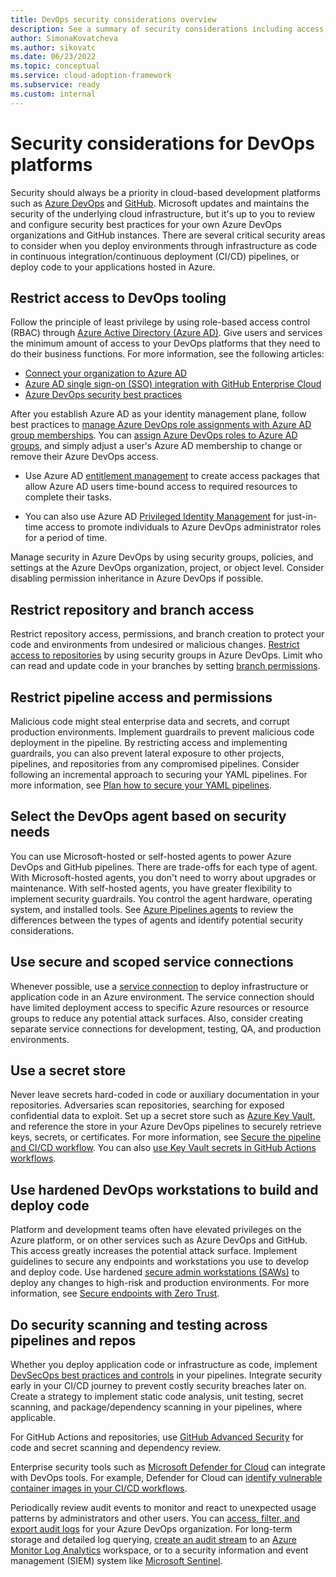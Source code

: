 ```yaml
---
title: DevOps security considerations overview
description: See a summary of security considerations including access, agents, workstations, and scanning, for DevOps platforms like Azure DevOps and GitHub.
author: SimonaKovatcheva
ms.author: sikovatc
ms.date: 06/23/2022
ms.topic: conceptual
ms.service: cloud-adoption-framework
ms.subservice: ready
ms.custom: internal
---
```


# Security considerations for DevOps platforms

Security should always be a priority in cloud-based development platforms such as [Azure DevOps](/azure/devops/user-guide/what-is-azure-devops) and [GitHub](https://github.com/). Microsoft updates and maintains the security of the underlying cloud infrastructure, but it's up to you to review and configure security best practices for your own Azure DevOps organizations and GitHub instances. There are several critical security areas to consider when you deploy environments through infrastructure as code in continuous integration/continuous deployment (CI/CD) pipelines, or deploy code to your applications hosted in Azure.

## Restrict access to DevOps tooling

Follow the principle of least privilege by using role-based access control (RBAC) through [Azure Active Directory (Azure AD)](/azure/active-directory/fundamentals/active-directory-whatis). Give users and services the minimum amount of access to your DevOps platforms that they need to do their business functions. For more information, see the following articles:

- [Connect your organization to Azure AD](/azure/devops/organizations/accounts/connect-organization-to-azure-ad)
- [Azure AD single sign-on (SSO) integration with GitHub Enterprise Cloud](/azure/active-directory/saas-apps/github-enterprise-cloud-enterprise-account-tutorial)
- [Azure DevOps security best practices](/azure/devops/organizations/security/security-best-practices)

After you establish Azure AD as your identity management plane, follow best practices to [manage Azure DevOps role assignments with Azure AD group memberships](/azure/cloud-adoption-framework/secure/best-practices/end-to-end-governance#single-identity-management-plane-with-azure-ad-groups). You can [assign Azure DevOps roles to Azure AD groups](/azure/cloud-adoption-framework/secure/best-practices/end-to-end-governance#mirror-rbac-model-with-role-assignments), and simply adjust a user's Azure AD membership to change or remove their Azure DevOps access.

- Use Azure AD [entitlement management](/azure/active-directory/governance/entitlement-management-overview) to create access packages that allow Azure AD users time-bound access to required resources to complete their tasks.

- You can also use Azure AD [Privileged Identity Management](/azure/active-directory/privileged-identity-management/pim-configure#what-can-i-do-with-it) for just-in-time access to promote individuals to Azure DevOps administrator roles for a period of time.

Manage security in Azure DevOps by using security groups, policies, and settings at the Azure DevOps organization, project, or object level. Consider disabling permission inheritance in Azure DevOps if possible.

## Restrict repository and branch access

Restrict repository access, permissions, and branch creation to protect your code and environments from undesired or malicious changes. [Restrict access to repositories](/azure/devops/repos/git/set-git-repository-permissions?toc=%2fazure%2fdevops%2forganizations%2fsecurity%2ftoc.json&bc=%2fazure%2fdevops%2forganizations%2fsecurity%2fbreadcrumb%2ftoc.json) by using security groups in Azure DevOps. Limit who can read and update code in your branches by setting [branch permissions](/azure/devops/repos/git/branch-permissions?toc=%2Fazure%2Fdevops%2Forganizations%2Fsecurity%2Ftoc.json&bc=%2Fazure%2Fdevops%2Forganizations%2Fsecurity%2Fbreadcrumb%2Ftoc.json).

## Restrict pipeline access and permissions

Malicious code might steal enterprise data and secrets, and corrupt production environments. Implement guardrails to prevent malicious code deployment in the pipeline. By restricting access and implementing guardrails, you can also prevent lateral exposure to other projects, pipelines, and repositories from any compromised pipelines. Consider following an incremental approach to securing your YAML pipelines. For more information, see [Plan how to secure your YAML pipelines](/azure/devops/pipelines/security/approach).

## Select the DevOps agent based on security needs

You can use Microsoft-hosted or self-hosted agents to power Azure DevOps and GitHub pipelines. There are trade-offs for each type of agent. With Microsoft-hosted agents, you don't need to worry about upgrades or maintenance. With self-hosted agents, you have greater flexibility to implement security guardrails. You control the agent hardware, operating system, and installed tools. See [Azure Pipelines agents](/azure/devops/pipelines/agents/agents) to review the differences between the types of agents and identify potential security considerations.

## Use secure and scoped service connections

Whenever possible, use a [service connection](/azure/devops/pipelines/library/service-endpoints) to deploy infrastructure or application code in an Azure environment. The service connection should have limited deployment access to specific Azure resources or resource groups to reduce any potential attack surfaces. Also, consider creating separate service connections for development, testing, QA, and production environments.

## Use a secret store

Never leave secrets hard-coded in code or auxiliary documentation in your repositories. Adversaries scan repositories, searching for exposed confidential data to exploit. Set up a secret store such as [Azure Key Vault](/azure/key-vault/general/basic-concepts), and reference the store in your Azure DevOps pipelines to securely retrieve keys, secrets, or certificates. For more information, see [Secure the pipeline and CI/CD workflow](/azure/cloud-adoption-framework/secure/best-practices/secure-devops). You can also [use Key Vault secrets in GitHub Actions workflows](/azure/developer/github/github-key-vault).

## Use hardened DevOps workstations to build and deploy code

Platform and development teams often have elevated privileges on the Azure platform, or on other services such as Azure DevOps and GitHub. This access greatly increases the potential attack surface. Implement guidelines to secure any endpoints and workstations you use to develop and deploy code. Use hardened [secure admin workstations (SAWs)](https://www.microsoft.com/insidetrack/protecting-high-risk-environments-with-secure-admin-workstations) to deploy any changes to high-risk and production environments. For more information, see [Secure endpoints with Zero Trust](/security/zero-trust/deploy/endpoints).

## Do security scanning and testing across pipelines and repos

Whether you deploy application code or infrastructure as code, implement [DevSecOps best practices and controls](/azure/cloud-adoption-framework/secure/devsecops-controls#build-and-test) in your pipelines. Integrate security early in your CI/CD journey to prevent costly security breaches later on. Create a strategy to implement static code analysis, unit testing, secret scanning, and package/dependency scanning in your pipelines, where applicable.

For GitHub Actions and repositories, use [GitHub Advanced Security](https://docs.github.com/get-started/learning-about-github/about-github-advanced-security) for code and secret scanning and dependency review.

Enterprise security tools such as [Microsoft Defender for Cloud](/azure/defender-for-cloud/defender-for-cloud-introduction) can integrate with DevOps tools. For example, Defender for Cloud can [identify vulnerable container images in your CI/CD workflows](/azure/defender-for-cloud/defender-for-container-registries-cicd).

Periodically review audit events to monitor and react to unexpected usage patterns by administrators and other users. You can [access, filter, and export audit logs](/azure/devops/organizations/audit/azure-devops-auditing) for your Azure DevOps organization. For long-term storage and detailed log querying, [create an audit stream](/azure/devops/organizations/audit/auditing-streaming) to an [Azure Monitor Log Analytics](/azure/azure-monitor/logs/log-analytics-overview) workspace, or to a security information and event management (SIEM) system like [Microsoft Sentinel](/azure/sentinel/overview).

